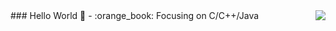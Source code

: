 <img align="right" src="https://github-readme-stats.vercel.app/api?username=xinyin025&show_icons=true&icon_color=CE1D2D&text_color=718096&bg_color=ffffff&hide_title=true&theme=radical" />
### Hello World 👋
- :orange_book: Focusing on C/C++/Java
